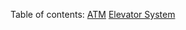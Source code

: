 Table of contents:
[ATM](https://github.com/anuva04/SystemDesign/tree/main/ATM)
[Elevator System](https://github.com/anuva04/SystemDesign/tree/main/ElevatorSystem)
